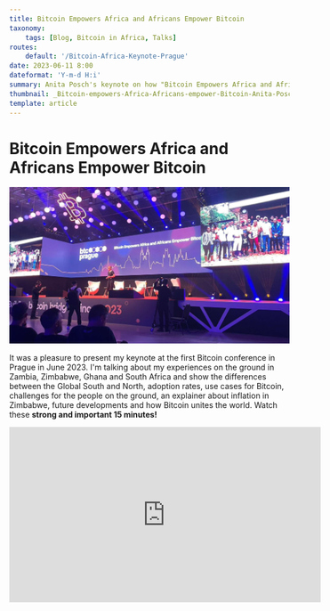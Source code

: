 ```yaml
---
title: Bitcoin Empowers Africa and Africans Empower Bitcoin
taxonomy:
    tags: [Blog, Bitcoin in Africa, Talks]
routes:
    default: '/Bitcoin-Africa-Keynote-Prague'
date: 2023-06-11 8:00
dateformat: 'Y-m-d H:i'
summary: Anita Posch's keynote on how "Bitcoin Empowers Africa and Africans Empower Bitcoin" presenting current adoption, use cases, challenges, future developments and how Bitcoin unites the world.
thumbnail: _Bitcoin-empowers-Africa-Africans-empower-Bitcoin-Anita-Posch.jpeg
template: article
---
```


# Bitcoin Empowers Africa and Africans Empower Bitcoin

![](_Bitcoin-empowers-Africa-Africans-empower-Bitcoin-Anita-Posch.jpeg)

It was a pleasure to present my keynote at the first Bitcoin conference in Prague in June 2023. I'm talking about my experiences on the ground in Zambia, Zimbabwe, Ghana and South Africa and show the differences between the Global South and North, adoption rates, use cases for Bitcoin, challenges for the people on the ground, an explainer about inflation in Zimbabwe, future developments and how Bitcoin unites the world. Watch these **strong and important 15 minutes!**

<iframe width="560" height="315" src="https://www.youtube.com/embed/LY1UG1KSKew?si=KkWwBbdLUU9oQvCM" title="YouTube video player" frameborder="0" allow="accelerometer; autoplay; clipboard-write; encrypted-media; gyroscope; picture-in-picture; web-share" allowfullscreen></iframe>





